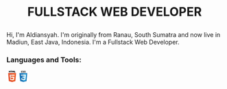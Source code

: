 # <p align="center"> FULLSTACK WEB DEVELOPER  </p>
Hi, I'm Aldiansyah. I'm originally from Ranau, South Sumatra and now live in Madiun, East Java, Indonesia. I'm a Fullstack Web Developer.


### Languages and Tools:

<img align="left" alt="HTML5" width="26px" src="https://raw.githubusercontent.com/github/explore/80688e429a7d4ef2fca1e82350fe8e3517d3494d/topics/html/html.png" />
<img align="left" alt="CSS3" width="26px" src="https://raw.githubusercontent.com/github/explore/80688e429a7d4ef2fca1e82350fe8e3517d3494d/topics/css/css.png"/>

